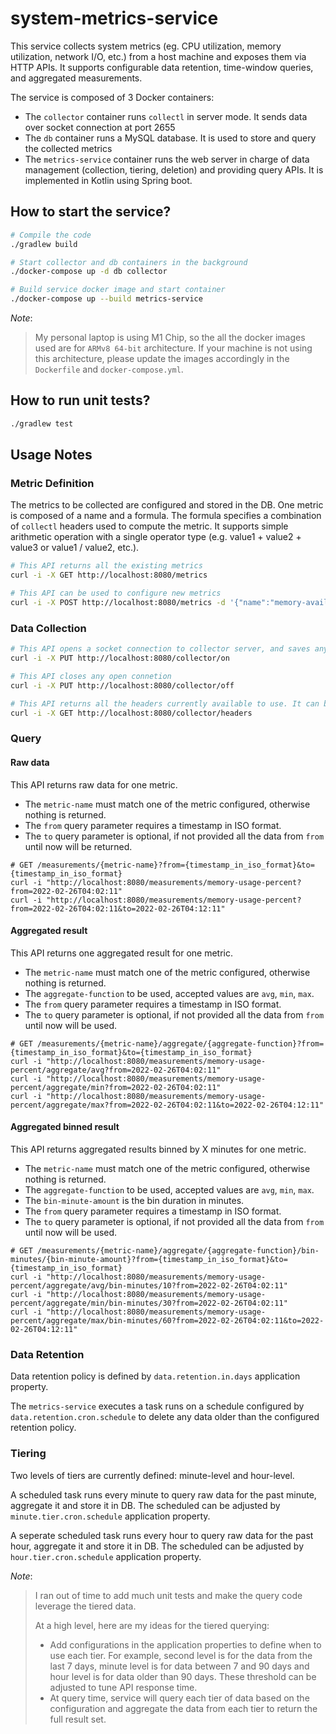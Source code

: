 # system-metrics-service


This service collects system metrics (eg. CPU utilization, memory utilization, network I/O, etc.) from a host machine and exposes them via HTTP APIs. It supports configurable data retention, time-window queries, and aggregated measurements.

The service is composed of 3 Docker containers:
- The `collector` container runs `collectl` in server mode. It sends data over socket connection at port 2655
- The `db` container runs a MySQL database. It is used to store and query the collected metrics
- The `metrics-service` container runs the web server in charge of data management (collection, tiering, deletion) and providing query APIs. It is implemented in Kotlin using Spring boot.

## How to start the service?
```bash
# Compile the code
./gradlew build

# Start collector and db containers in the background
./docker-compose up -d db collector

# Build service docker image and start container
./docker-compose up --build metrics-service
```

_Note_:
> My personal laptop is using M1 Chip, so the all the docker images used are for `ARMv8 64-bit` architecture. If your machine is not using this architecture, please update the images accordingly in the `Dockerfile` and `docker-compose.yml`.

## How to run unit tests?
```bash
./gradlew test
```

## Usage Notes

### Metric Definition
The metrics to be collected are configured and stored in the DB. One metric is composed of a name and a formula. The formula specifies a combination of `collectl` headers used to compute the metric. It supports simple arithmetic operation with a single operator type (e.g. value1 + value2 + value3 or value1 / value2, etc.).
```bash
# This API returns all the existing metrics
curl -i -X GET http://localhost:8080/metrics

# This API can be used to configure new metrics
curl -i -X POST http://localhost:8080/metrics -d '{"name":"memory-available-percent", "formula": "[MEM]Free / [MEM]Tot"}' -H 'Content-Type: application/json'
```


### Data Collection
```bash
# This API opens a socket connection to collector server, and saves any received data in the DB.
curl -i -X PUT http://localhost:8080/collector/on

# This API closes any open connetion
curl -i -X PUT http://localhost:8080/collector/off

# This API returns all the headers currently available to use. It can be an helpful reference when entering new metrics
curl -i -X GET http://localhost:8080/collector/headers
```

### Query
#### Raw data
This API returns raw data for one metric. 
- The `metric-name` must match one of the metric configured, otherwise nothing is returned. 
- The `from` query parameter requires a timestamp in ISO format.
- The `to` query parameter is optional, if not provided all the data from `from` until now will be returned.
```
# GET /measurements/{metric-name}?from={timestamp_in_iso_format}&to={timestamp_in_iso_format}
curl -i "http://localhost:8080/measurements/memory-usage-percent?from=2022-02-26T04:02:11"
curl -i "http://localhost:8080/measurements/memory-usage-percent?from=2022-02-26T04:02:11&to=2022-02-26T04:12:11"
```

#### Aggregated result
This API returns one aggregated result for one metric. 
- The `metric-name` must match one of the metric configured, otherwise nothing is returned. 
- The `aggregate-function` to be used, accepted values are `avg`, `min`, `max`.
- The `from` query parameter requires a timestamp in ISO format.
- The `to` query parameter is optional, if not provided all the data from `from` until now will be used.
```
# GET /measurements/{metric-name}/aggregate/{aggregate-function}?from={timestamp_in_iso_format}&to={timestamp_in_iso_format}
curl -i "http://localhost:8080/measurements/memory-usage-percent/aggregate/avg?from=2022-02-26T04:02:11"
curl -i "http://localhost:8080/measurements/memory-usage-percent/aggregate/min?from=2022-02-26T04:02:11"
curl -i "http://localhost:8080/measurements/memory-usage-percent/aggregate/max?from=2022-02-26T04:02:11&to=2022-02-26T04:12:11"
```

#### Aggregated binned result
This API returns aggregated results binned by X minutes for one metric. 
- The `metric-name` must match one of the metric configured, otherwise nothing is returned. 
- The `aggregate-function` to be used, accepted values are `avg`, `min`, `max`.
- The `bin-minute-amount` is the bin duration in minutes.
- The `from` query parameter requires a timestamp in ISO format.
- The `to` query parameter is optional, if not provided all the data from `from` until now will be used.
```
# GET /measurements/{metric-name}/aggregate/{aggregate-function}/bin-minutes/{bin-minute-amount}?from={timestamp_in_iso_format}&to={timestamp_in_iso_format}
curl -i "http://localhost:8080/measurements/memory-usage-percent/aggregate/avg/bin-minutes/10?from=2022-02-26T04:02:11"
curl -i "http://localhost:8080/measurements/memory-usage-percent/aggregate/min/bin-minutes/30?from=2022-02-26T04:02:11"
curl -i "http://localhost:8080/measurements/memory-usage-percent/aggregate/max/bin-minutes/60?from=2022-02-26T04:02:11&to=2022-02-26T04:12:11"
```

### Data Retention
Data retention policy is defined by `data.retention.in.days` application property.

The `metrics-service` executes a task runs on a schedule configured by `data.retention.cron.schedule` to delete any data older than the configured retention policy.


### Tiering
Two levels of tiers are currently defined: minute-level and hour-level.

A scheduled task runs every minute to query raw data for the past minute, aggregate it and store it in DB. The scheduled can be adjusted by `minute.tier.cron.schedule` application property.

A seperate scheduled task runs every hour to query raw data for the past hour, aggregate it and store it in DB. The scheduled can be adjusted by `hour.tier.cron.schedule` application property.

_Note_:
> I ran out of time to add much unit tests and make the query code leverage the tiered data. 
> 
> At a high level, here are my ideas for the tiered querying:
> - Add configurations in the application properties to define when to use each tier. For example, second level is for the data from the last 7 days, minute level is for data between 7 and 90 days and hour level is for data older than 90 days. These threshold can be adjusted to tune API response time.
> - At query time, service will query each tier of data based on the configuration and aggregate the data from each tier to return the full result set.
